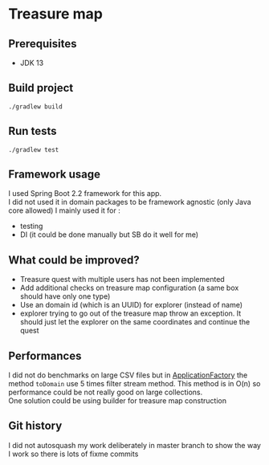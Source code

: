 # Treasure map

## Prerequisites

- JDK 13

## Build project

```
./gradlew build
```
## Run tests

```
./gradlew test
```

## Framework usage

I used Spring Boot 2.2 framework for this app.  
I did not used it in domain packages to be framework agnostic (only Java core allowed)
I mainly used it for :
- testing
- DI (it could be done manually but SB do it well for me) 

## What could be improved?

- Treasure quest with multiple users has not been implemented
- Add additional checks on treasure map configuration (a same box should have only one type)
- Use an domain id (which is an UUID) for explorer (instead of name)
- explorer trying to go out of the treasure map throw an exception. It should just let the explorer on the same coordinates and continue the quest

## Performances

I did not do benchmarks on large CSV files but in [ApplicationFactory](src/main/java/com/fleboulch/treasuremap/application/exposition/ApplicationFactory.java) the method `toDomain` use 5 times filter stream method.
This method is in O(n) so performance could be not really good on large collections.  
One solution could be using builder for treasure map construction

## Git history

I did not autosquash my work deliberately in master branch to show the way I work so there is lots of fixme commits
